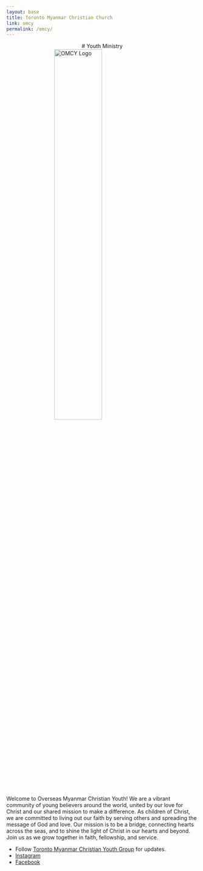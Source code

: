 ```yaml
---
layout: base
title: Toronto Myanmar Christian Church
link: omcy
permalink: /omcy/
---
```



<center>
  # Youth Ministry
</center>


<img style="display: block; margin-left: auto; margin-right: auto; width: 50%;" src="/static/img/OMCY_animation.gif" alt="OMCY Logo" width="500"/>


Welcome to Overseas Myanmar Christian Youth! We are a vibrant community of young believers around the world, united by our love for Christ and our shared mission to make a difference. As children of Christ, we are committed to living out our faith by serving others and spreading the message of God and love. Our mission is to be a bridge, connecting hearts across the seas, and to shine the light of Christ in our hearts and beyond. Join us as we grow together in faith, fellowship, and service.



- Follow [Toronto Myanmar Christian Youth Group](http://omcy.torontomyanmarchristian.org/) for updates.
- [Instagram](https://www.instagram.com/mcyouthofficial?igsh=dnV2eHhqZ2JhOHRs)
- [Facebook](https://www.facebook.com/profile.php?id=61563995740184)




